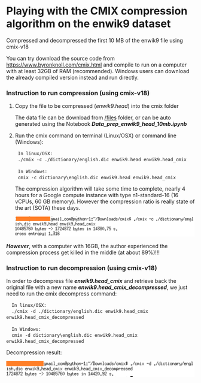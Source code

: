 # Playing with the CMIX compression algorithm on the enwik9 dataset
Compressed and decompressed the first 10 MB of the enwik9 file using cmix-v18 

You can try download the source code from https://www.byronknoll.com/cmix.html and compile to run on a computer with at least 32GB of RAM (recommended). Windows users can download the already compiled version instead and run directly.

### Instruction to run compression (using cmix-v18)
1. Copy the file to be compressed (*enwik9.head*) into the cmix folder

   The data file can be download from [/files](https://github.com/littleghost1712/enwik9_first_10MB_cmix/tree/main/files) folder, or can be auto generated using the Notebook ***Data_prep_enwik9_head_10mb.ipynb***
2. Run the cmix command on terminal (Linux/OSX) or command line (Windows):

        In linux/OSX:
        ./cmix -c ./dictionary/english.dic enwik9.head enwik9.head_cmix
        
        In Windows:
        cmix -c dictionary\english.dic enwik9.head enwik9.head_cmix
        
   The compression algorithm will take some time to complete, nearly 4 hours for a Google compute instance with type n1-standard-16 (16 vCPUs, 60 GB memory). However the compression ratio is really state of the art (SOTA) these days.
   
   ![compress_cmix](/img/cmix_compress.png)
   
***However***, with a computer with 16GB, the author experienced the compression process get killed in the middle (at about 89%)!!!

   
### Instruction to run decompression (using cmix-v18)

In order to decompress file ***enwik9.head_cmix*** and retrieve back the original file with a new name ***enwik9.head_cmix_decompressed***, we just need to run the cmix decompress command:
      
      In linux/OSX:
      ./cmix -d ./dictionary/english.dic enwik9.head_cmix enwik9.head_cmix_decompressed

      In Windows:
      cmix -d dictionary\english.dic enwik9.head_cmix enwik9.head_cmix_decompressed
      
   Decompression result:
   
   ![compress_cmix](/img/cmix_decompress.png)
